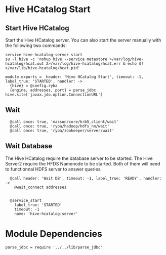 
# Hive HCatalog Start


## Start Hive HCatalog

Start the Hive HCatalog server. You can also start the server manually with the
following two commands:

```
service hive-hcatalog-server start
su -l hive -c 'nohup hive --service metastore >/var/log/hive-hcatalog/hcat.out 2>/var/log/hive-hcatalog/hcat.err & echo $! >/var/lib/hive-hcatalog/hcat.pid'
```

    module.exports =  header: 'Hive HCatalog Start', timeout: -1, label_true: 'STARTED', handler: ->
      {hive} = @config.ryba
      {engine, addresses, port} = parse_jdbc hive.site['javax.jdo.option.ConnectionURL']
      
## Wait
      
      @call once: true, 'masson/core/krb5_client/wait'
      @call once: true, 'ryba/hadoop/hdfs_nn/wait'
      @call once: true, 'ryba/zookeeper/server/wait'

## Wait Database

The Hive HCatalog require the database server to be started. The Hive Server2
require the HFDS Namenode to be started. Both of them will need to functionnal
HDFS server to answer queries.

      @call header: 'Wait DB', timeout: -1, label_true: 'READY', handler: ->
        @wait_connect addresses

    
      @service_start 
        label_true: 'STARTED'
        timeout: -1
        name: 'hive-hcatalog-server'

# Module Dependencies

    parse_jdbc = require '../../lib/parse_jdbc'
